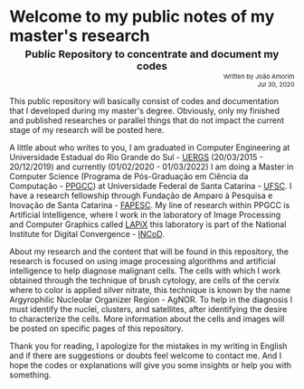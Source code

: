 # Welcome to my public notes of my master's research 
<p style="text-align: center; font-size:18px; margin-top:-14px; margin-bottom:-10px; font-weight: bold;">Public Repository to concentrate and document my codes</p> 
<p style="text-align: right; font-size:11px;">Written by João Amorim <br> Jul 30, 2020</p> 

This public repository will basically consist of codes and documentation that I developed during my master's degree. Obviously, only my finished and published researches or parallel things that do not impact the current stage of my research will be posted here.

A little about who writes to you, I am graduated in Computer Engineering at Universidade Estadual do Rio Grande do Sul - [UERGS](https://www.uergs.edu.br/inicial) (20/03/2015 - 20/12/2019) and currently (01/02/2020 - 01/03/2022) I am doing a Master in Computer Science (Programa de Pós-Graduação em Ciência da Computação - [PPGCC](ppgcc.posgrad.ufsc.br)) at Universidade Federal de Santa Catarina - [UFSC](https://ufsc.br/). I have a research fellowship through Fundação de Amparo à Pesquisa e Inovação de Santa Catarina - [FAPESC](https://www.fapesc.sc.gov.br/). My line of research within PPGCC is Artificial Intelligence, where I work in the laboratory of Image Processing and Computer Graphics called [LAPiX](http://www.lapix.ufsc.br/) this laboratory is part of the National Institute for Digital Convergence - [INCoD](http://www.incod.ufsc.br/).

About my research and the content that will be found in this repository, the research is focused on using image processing algorithms and artificial intelligence to help diagnose malignant cells. The cells with which I work obtained through the technique of brush cytology, are cells of the cervix where to color is applied silver nitrate, this technique is known by the name Argyrophilic Nucleolar Organizer Region - AgNOR. To help in the diagnosis I must identify the nuclei, clusters, and satellites, after identifying the desire to characterize the cells. More information about the cells and images will be posted on specific pages of this repository.

Thank you for reading, I apologize for the mistakes in my writing in English and if there are suggestions or doubts feel welcome to contact me. And I hope the codes or explanations will give you some insights or help you with something.
